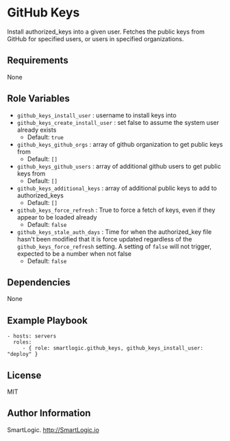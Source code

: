 GitHub Keys
=========

Install authorized_keys into a given user. Fetches the public keys from GitHub 
for specified users, or users in specified organizations.

Requirements
------------

None

Role Variables
--------------

* `github_keys_install_user` : username to install keys into
* `github_keys_create_install_user` : set false to assume the system user
    already exists
    * Default: `true`
* `github_keys_github_orgs` : array of github organization to get public keys
    from
    * Default: `[]`
* `github_keys_github_users` : array of additional github users to get public
    keys from
    * Default: `[]`
* `github_keys_additional_keys` : array of additional public keys to add to
    authorized_keys
    * Default: `[]`
* `github_keys_force_refresh` : True to force a fetch of keys, even if they
    appear to be loaded already
    * Default: `false`
* `github_keys_stale_auth_days` : Time for when the authorized_key file
    hasn't been modified that it is force updated regardless of
    the `github_keys_force_refresh` setting. A setting of `false` will not trigger,
    expected to be a number when not false
    * Default: `false`

Dependencies
------------

None

Example Playbook
----------------

    - hosts: servers
      roles:
         - { role: smartlogic.github_keys, github_keys_install_user: "deploy" }

License
-------

MIT

Author Information
------------------

SmartLogic. http://SmartLogic.io
